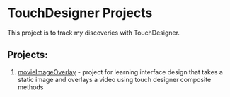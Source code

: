 # TouchDesigner Projects
This project is to track my discoveries with TouchDesigner.

## Projects:
1. [movieImageOverlay](movieImageOverlay/README.md) - project for learning interface design that takes a static image and overlays a video using touch designer composite methods